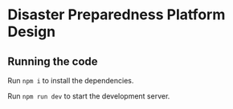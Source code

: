 
  # Disaster Preparedness Platform Design

  ## Running the code

  Run `npm i` to install the dependencies.

  Run `npm run dev` to start the development server.
  
